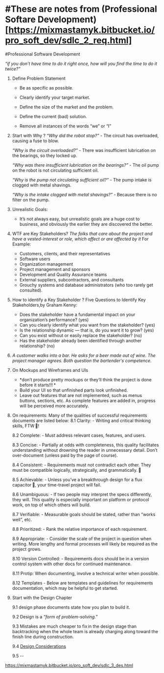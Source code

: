 #These are notes from (Professional Softare Development)[https://mixmastamyk.bitbucket.io/pro_soft_dev/sdlc_2_req.html]
=============================

#Professional Software Development

*“if you don’t have time to do it right once, how will you find the time to do it twice?”*

1. Define Problem Statement
	- Be as specific as possible.

	- Clearly identify your target market.

	- Define the size of the market and the problem.

	- Define the current (bad) solution.

	- Remove all instances of the words “we” or “I”

2. Start with Why ?
	*“Why did the robot stop?”*
		-	The circuit has overloaded, causing a fuse to blow.

	*“Why is the circuit overloaded?”*
		-	There was insufficient lubrication on the bearings, so they locked up.

	*“Why was there insufficient lubrication on the bearings?”*
		-	The oil pump on the robot is not circulating sufficient oil.

	*“Why is the pump not circulating sufficient oil?”*
		-	The pump intake is clogged with metal shavings.

	*“Why is the intake clogged with metal shavings?”*
		-	Because there is no filter on the pump.

3. Unrealistic Goals:
	- It’s not always easy, but unrealistic goals are a huge cost to business, and obviously the earlier they are discovered the better. 

4. WTF are Key Stakeholders?
	*The folks that care about the project and have a vested-interest or role, which affect or are affected by it*
	For Example:
	-	Customers, clients, and their representatives
	-	Software users
	-	Organization management
	-	Project management and sponsors
	-	Development and Quality Assurance teams
	-	External suppliers, subcontractors, and consultants
	-	Grouchy systems and database administrators (who too rarely get consulted).

5. How to identify a Key Stakeholder ?
	Five Questions to Identify Key Stakeholders,by Graham Kenny:

	-	Does the stakeholder have a fundamental impact on your organization’s performance? (yes)
	-	Can you clearly identify what you want from the stakeholder? (yes)
	-	Is the relationship dynamic — that is, do you want it to grow? (yes)
	-	Can you exist without or easily replace the stakeholder? (no)
	-	Has the stakeholder already been identified through another relationship? (no)

6. *A customer walks into a bar. He asks for a beer made out of wine. The project manager agrees.
Both question the bartender's competence.*

7. On Mockups and Wireframes and UIs
	- 	*don’t produce pretty mockups or they’ll think the project is done before it starts!!! *
	-	Build your UI so that unfinished parts look unfinished.
	-	Leave out features that are not implemented, such as menus buttons, sections, etc. 
		As complete features are added in, progress will be perceived more accurately.

8. On requirements:
	Many of the qualities of successful requirements documents are listed below:
	8.1 Clarity:
		- Writing and critical thinking skills, FTW !

	8.2 Complete:
		- Must address relevant cases, features, and users.

	8.3 Concise:
		- Partially at odds with completeness, this quality facilitates understanding without drowning the reader in unnecessary detail. Don’t over-document (unless paid by the page of course).

	8.4 Consistent:
		- Requirements must not contradict each other. They must be compatible logically, strategically, and grammatically. 

	8.5 Achievable:
		- Unless you’ve a breakthrough design for a flux capacitor , your time-travel project will fail.

	8.6 Unambiguous:
		- If two people may interpret the specs differently, they will. This quality is especially important on platform or protocol work, on top of which others will build.

	8.7 Verifiable:
		- Measurable goals should be stated, rather than “works well”, etc.

	8.8 Prioritized:
		- Rank the relative importance of each requirement.

	8.9 Appropriate:
		- Consider the scale of the project in question when writing. More lengthy and formal processes will likely be required as the project grows.

	8.10 Version Controlled:
		-	Requirements docs should be in a version control system with other docs for continued maintenance.

	8.11 Protip: When documenting, involve a technical writer when possible.
	
	8.12 Templates
		 - Below are templates and guidelines for requirements documentation, which may be helpful to get started.

9. Start with the Design Chapter
	
	9.1 design phase documents state how you plan to build it.
	
	9.2 Design is a *“form of problem-solving.”*

	9.3 Mistakes are much cheaper to fix in the design stage than backtracking when the whole team is already charging along toward the finish line during construction.

	9.4 [Design Considerations](https://docs.microsoft.com/en-us/previous-versions/msp-n-p/ee658124(v=pandp.10)?redirectedfrom=MSDN#DesignConsiderations)

	9.5 --


https://mixmastamyk.bitbucket.io/pro_soft_dev/sdlc_3_des.html


